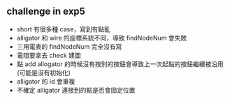 ##  challenge in exp5
- short 有很多種 case，寫到有點亂
- alligator 和 wire 的座標系統不同，導致 findNodeNum 會失敗
- 三用電表的 findNodeNum 完全沒有寫
- 電阻要拿去 check 建圖
- 點 add allogator 的時候沒有按別的按鈕會導致上一次起點的按鈕繼續被沿用(可能是沒有初始化)
- alligator 的 id 會重複
- 不確定 alligator 連接到的點是否會固定位置